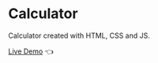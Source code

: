# Calculator

Calculator created with HTML, CSS and JS.

[Live Demo](https://HassanElnaggar99.github.io/Project-Calculator/) :point_left:
 
